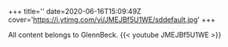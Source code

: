 +++
title=''
date=2020-06-16T15:09:49Z
cover='https://i.ytimg.com/vi/JMEJBf5U1WE/sddefault.jpg'
+++

All content belongs to GlennBeck.
{{< youtube JMEJBf5U1WE >}}
